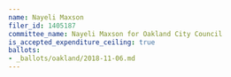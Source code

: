 ```yaml
---
name: Nayeli Maxson
filer_id: 1405187
committee_name: Nayeli Maxson for Oakland City Council
is_accepted_expenditure_ceiling: true
ballots:
- _ballots/oakland/2018-11-06.md
---
```

